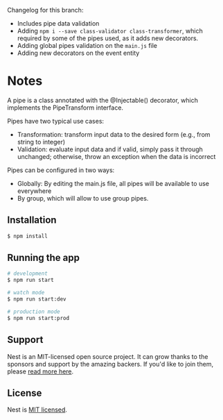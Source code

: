 Changelog for this branch:

- Includes pipe data validation
- Adding `npm i --save class-validator class-transformer`, which required by some of the pipes used, as it adds new decorators.
- Adding global pipes validation on the `main.js` file
- Adding new decorators on the event entity

# Notes

A pipe is a class annotated with the @Injectable() decorator, which implements the PipeTransform interface.

Pipes have two typical use cases:

- Transformation: transform input data to the desired form (e.g., from string to integer)
- Validation: evaluate input data and if valid, simply pass it through unchanged; otherwise, throw an exception when the data is incorrect

Pipes can be configured in two ways:

- Globally: By editing the main.js file, all pipes will be available to use everywhere
- By group, which will allow to use group pipes.


## Installation

```bash
$ npm install
```

## Running the app

```bash
# development
$ npm run start

# watch mode
$ npm run start:dev

# production mode
$ npm run start:prod
```

## Support

Nest is an MIT-licensed open source project. It can grow thanks to the sponsors and support by the amazing backers. If you'd like to join them, please [read more here](https://docs.nestjs.com/support).

## License

Nest is [MIT licensed](LICENSE).
